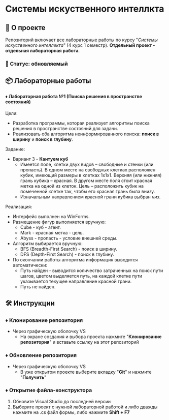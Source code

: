 # Системы искуственного интеллкта

## 📌 О проекте

Репозиторий включает все лабораторные работы по курсу "*Системы искуственного интеллекта*" (4 курс 1 семестр).
**Отдельный проект - отдельная лабораторная работа**.

### 📎 Статус: обновляемый

## 📦 Лабораторные работы
#### ♦ Лабораторная работа №1 (Поиска решения в пространстве состояний)
 Цели:
  - Разработка программы, которая реализует алгоритмы поиска решения в пространстве состояний для задачи.
  - Реализовать оба алгоритма неинформированного поиска: **поиск в ширину** и **поиск в глубину**.

Задание:
  - Вариант 3 - **Кантуем куб**
    - Имеется поле, клетки двух видов – свободные и стенки (или пропасть). В одном месте на свободных клетках расположен кубик, имеющий размеры в клетках 1x1x1. Верхняя (или нижняя) грань кубика – красная. В другом месте поля стоит красная метка на одной из клеток. Цель – расположить кубик на помеченной клетке так, чтобы его красная грань была внизу.
    - Изначальным направлением красной грани кубика выбран *низ*.

Реализация:
 - Интерфейс выполнен на WinForms.
 - Размещение фигур выполняется вручную:
   - Cube - куб - агент.
   - Mark - красная метка - цель.
   - Abyss - пропасть - условие внешней среды.
- Алгоритм выбирается вручную:
  - BFS (Breadth-First Search) - поиск в ширину.
  - DFS (Depth-First Search) - поиск в глубину.
- По окончании работы алгоритма информация выводится автоматически:
  - Путь найден - выводится количество затраченных на поиск пути шагов, цветом выделяется путь, на каждой клетке пути указывается текущее направление красной грани.
  - Путь не найден.
  

## 🛠️ Инструкции
### ♦ Клонирование репозитория
- Через графическую оболочку VS
  - На экране создания и выбора проекта нажмите "**Клонирование репозитория**" и вставьте ссылку на этот репозиторий

### ♦ Обновление репозитория
- Через графическую оболочку VS
  - В уже открытом проекте выберите вкладку "**Git**" и нажмите "**Получить**"

### ♦ Открытие файла-конструктора
1) Обновите Visual Studio до последней версии
2) Выберите проект с нужной лабораторной работой и либо дважды нажмите на .cs файл формы, либо нажмите **Shift + F7**

